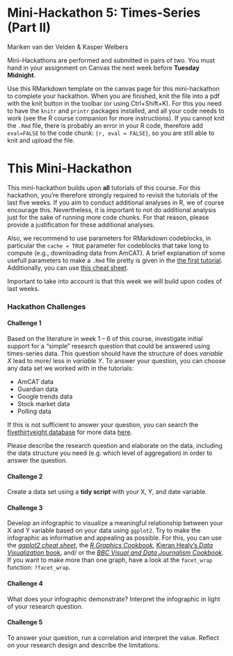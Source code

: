 Mini-Hackathon 5: Times-Series (Part II)
================
Mariken van der Velden & Kasper Welbers

Mini-Hackathons are performed and submitted in pairs of two. You must
hand in your assignment on Canvas the next week before **Tuesday
Midnight**.

Use this RMarkdown template on the canvas page for this mini-hackathon
to complete your hackathon. When you are finished, knit the file into a
pdf with the knit button in the toolbar (or using Ctrl+Shift+K). For
this you need to have the `knitr` and `printr` packages installed, and
all your code needs to work (see the R course companion for more
instructions). If you cannot knit the `.Rmd` file, there is probably an
error in your R code, therefore add `eval=FALSE` to the code chunk: `{r,
eval = FALSE}`, so you are still able to knit and upload the file.

# This Mini-Hackathon

This mini-hackathon builds upon **all** tutorials of this course. For
this hackathon, you’re therefore strongly required to revisit the
tutorials of the last five weeks. If you aim to conduct additional
analyses in R, we of course encourage this. Nevertheless, it is
important to not do additional analysis just for the sake of running
more code chunks. For that reason, please provide a justification for
these additional analyses.

Also, we recommend to use parameters for RMarkdown codeblocks, in
particular the `cache = TRUE` parameter for codeblocks that take long to
compute (e.g., downloading data from AmCAT). A brief explanation of some
usefull parameters to make a `.Rmd` file pretty is given in the [the
first
tutorial](https://github.com/MarikenvdVelden/Replication-Hackathons/blob/main/Intro-to-rmd-and-data-retrieval.md).
Additionally, you can use [this cheat
sheet](https://rstudio.com/wp-content/uploads/2015/02/rmarkdown-cheatsheet.pdf).

Important to take into account is that this week we will build upon
codes of last weeks.

### Hackathon Challenges

#### Challenge 1

Based on the literature in week 1 – 6 of this course, investigate
initial support for a “simple” research question that could be answered
using times-series data. This question should have the structure of does
*variable X* lead to more/ less in *variable Y*. To answer your
question, you can choose any data set we worked with in the tutorials:

  - AmCAT data
  - Guardian data
  - Google trends data
  - Stock market data
  - Polling data

If this is not sufficient to answer your question, you can search the
[fivethirtyeight database](https://data.fivethirtyeight.com/) for more
data [here](https://github.com/fivethirtyeight/data).

Please describe the research question and elaborate on the data,
including the data structure you need (e.g. which level of aggregation)
in order to answer the question.

#### Challenge 2

Create a data set using a **tidy script** with your X, Y, and date
variable.

#### Challenge 3

Develop an infographic to visualize a meaningful relationship between
your X and Y variable based on your data using `ggplot2`. Try to make
the infographic as informative and appealing as possible. For this, you
can use the [*ggplot2 cheat
sheet*](https://rstudio.com/wp-content/uploads/2015/03/ggplot2-cheatsheet.pdf),
the [*R Graphics Cookbook*](http://www.cookbook-r.com/Graphs/), [Kieran
Healy’s *Data Visualization* book](https://socviz.co/), and/ or the
[*BBC Visual and Data Journalism
Cookbook*](https://bbc.github.io/rcookbook/). If you want to make more
than one graph, have a look at the `facet_wrap` function: `?facet_wrap`.

#### Challenge 4

What does your infographic demonstrate? Interpret the infographic in
light of your research question.

#### Challenge 5

To answer your question, run a correlation and interpret the value.
Reflect on your research design and describe the limitations.
